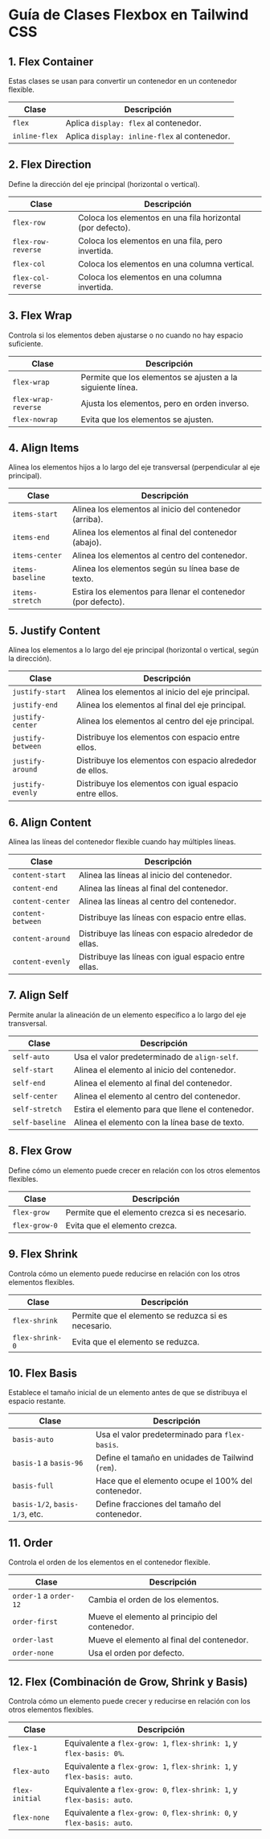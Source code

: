 # Guía de Clases Flexbox en Tailwind CSS

## 1. Flex Container
Estas clases se usan para convertir un contenedor en un contenedor flexible.

| Clase          | Descripción                              |
| -------------- | ---------------------------------------- |
| `flex`         | Aplica `display: flex` al contenedor.    |
| `inline-flex`  | Aplica `display: inline-flex` al contenedor. |

## 2. Flex Direction
Define la dirección del eje principal (horizontal o vertical).

| Clase              | Descripción                                            |
| ------------------ | ------------------------------------------------------ |
| `flex-row`         | Coloca los elementos en una fila horizontal (por defecto). |
| `flex-row-reverse` | Coloca los elementos en una fila, pero invertida.       |
| `flex-col`         | Coloca los elementos en una columna vertical.           |
| `flex-col-reverse` | Coloca los elementos en una columna invertida.          |

## 3. Flex Wrap
Controla si los elementos deben ajustarse o no cuando no hay espacio suficiente.

| Clase             | Descripción                                  |
| ----------------- | -------------------------------------------- |
| `flex-wrap`       | Permite que los elementos se ajusten a la siguiente línea. |
| `flex-wrap-reverse`| Ajusta los elementos, pero en orden inverso. |
| `flex-nowrap`     | Evita que los elementos se ajusten.           |

## 4. Align Items
Alinea los elementos hijos a lo largo del eje transversal (perpendicular al eje principal).

| Clase           | Descripción                                             |
| --------------- | ------------------------------------------------------- |
| `items-start`   | Alinea los elementos al inicio del contenedor (arriba).  |
| `items-end`     | Alinea los elementos al final del contenedor (abajo).    |
| `items-center`  | Alinea los elementos al centro del contenedor.           |
| `items-baseline`| Alinea los elementos según su línea base de texto.       |
| `items-stretch` | Estira los elementos para llenar el contenedor (por defecto). |

## 5. Justify Content
Alinea los elementos a lo largo del eje principal (horizontal o vertical, según la dirección).

| Clase                | Descripción                                         |
| -------------------- | --------------------------------------------------- |
| `justify-start`      | Alinea los elementos al inicio del eje principal.    |
| `justify-end`        | Alinea los elementos al final del eje principal.     |
| `justify-center`     | Alinea los elementos al centro del eje principal.    |
| `justify-between`    | Distribuye los elementos con espacio entre ellos.    |
| `justify-around`     | Distribuye los elementos con espacio alrededor de ellos. |
| `justify-evenly`     | Distribuye los elementos con igual espacio entre ellos. |

## 6. Align Content
Alinea las líneas del contenedor flexible cuando hay múltiples líneas.

| Clase              | Descripción                                            |
| ------------------ | ------------------------------------------------------ |
| `content-start`    | Alinea las líneas al inicio del contenedor.             |
| `content-end`      | Alinea las líneas al final del contenedor.              |
| `content-center`   | Alinea las líneas al centro del contenedor.             |
| `content-between`  | Distribuye las líneas con espacio entre ellas.          |
| `content-around`   | Distribuye las líneas con espacio alrededor de ellas.   |
| `content-evenly`   | Distribuye las líneas con igual espacio entre ellas.    |

## 7. Align Self
Permite anular la alineación de un elemento específico a lo largo del eje transversal.

| Clase              | Descripción                                            |
| ------------------ | ------------------------------------------------------ |
| `self-auto`        | Usa el valor predeterminado de `align-self`.            |
| `self-start`       | Alinea el elemento al inicio del contenedor.            |
| `self-end`         | Alinea el elemento al final del contenedor.             |
| `self-center`      | Alinea el elemento al centro del contenedor.            |
| `self-stretch`     | Estira el elemento para que llene el contenedor.        |
| `self-baseline`    | Alinea el elemento con la línea base de texto.          |

## 8. Flex Grow
Define cómo un elemento puede crecer en relación con los otros elementos flexibles.

| Clase        | Descripción                                     |
| ------------ | ----------------------------------------------- |
| `flex-grow`  | Permite que el elemento crezca si es necesario. |
| `flex-grow-0`| Evita que el elemento crezca.                   |

## 9. Flex Shrink
Controla cómo un elemento puede reducirse en relación con los otros elementos flexibles.

| Clase          | Descripción                                         |
| -------------- | --------------------------------------------------- |
| `flex-shrink`  | Permite que el elemento se reduzca si es necesario. |
| `flex-shrink-0`| Evita que el elemento se reduzca.                   |

## 10. Flex Basis
Establece el tamaño inicial de un elemento antes de que se distribuya el espacio restante.

| Clase              | Descripción                                            |
| ------------------ | ------------------------------------------------------ |
| `basis-auto`       | Usa el valor predeterminado para `flex-basis`.          |
| `basis-1` a `basis-96` | Define el tamaño en unidades de Tailwind (`rem`).   |
| `basis-full`       | Hace que el elemento ocupe el 100% del contenedor.      |
| `basis-1/2`, `basis-1/3`, etc. | Define fracciones del tamaño del contenedor. |

## 11. Order
Controla el orden de los elementos en el contenedor flexible.

| Clase         | Descripción                                   |
| ------------- | --------------------------------------------- |
| `order-1` a `order-12` | Cambia el orden de los elementos.    |
| `order-first` | Mueve el elemento al principio del contenedor.|
| `order-last`  | Mueve el elemento al final del contenedor.    |
| `order-none`  | Usa el orden por defecto.                    |

## 12. Flex (Combinación de Grow, Shrink y Basis)
Controla cómo un elemento puede crecer y reducirse en relación con los otros elementos flexibles.

| Clase        | Descripción                                      |
| ------------ | ------------------------------------------------ |
| `flex-1`     | Equivalente a `flex-grow: 1`, `flex-shrink: 1`, y `flex-basis: 0%`. |
| `flex-auto`  | Equivalente a `flex-grow: 1`, `flex-shrink: 1`, y `flex-basis: auto`. |
| `flex-initial`| Equivalente a `flex-grow: 0`, `flex-shrink: 1`, y `flex-basis: auto`. |
| `flex-none`  | Equivalente a `flex-grow: 0`, `flex-shrink: 0`, y `flex-basis: auto`. |
